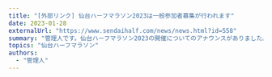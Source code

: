 ```yaml
---
title: "[外部リンク] 仙台ハーフマラソン2023は一般参加者募集が行われます"
date: 2023-01-28
externalUrl: "https://www.sendaihalf.com/news/news.html?id=558"
summary: "管理人です。仙台ハーフマラソン2023の開催についてのアナウンスがありました。一般参加者の募集が2/8 20:00〜行われるそうです"
topics: "仙台ハーフマラソン"
authors:
  - "管理人"
---
```


